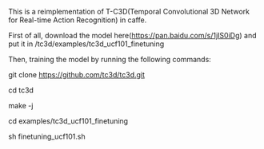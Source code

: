 This is a reimplementation of T-C3D(Temporal Convolutional 3D Network for Real-time Action Recognition) in caffe.

First of all, download the model here(https://pan.baidu.com/s/1jIS0iDg) and put it in /tc3d/examples/tc3d_ucf101_finetuning

Then, training the model by running the following commands:

git clone https://github.com/tc3d/tc3d.git

cd tc3d

make -j

cd  examples/tc3d_ucf101_finetuning

sh finetuning_ucf101.sh
